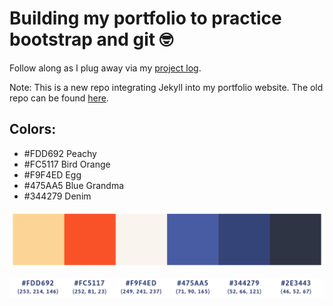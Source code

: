 # Building my portfolio to practice bootstrap and git  :nerd_face:

Follow along as I plug away via my [project log](project-log.txt).

Note: This is a new repo integrating Jekyll into my portfolio website. The old repo can be found [here](https://github.com/jgodfreyva/OLD-portfoliosite).

## Colors:
* #FDD692 Peachy
* #FC5117 Bird Orange
* #F9F4ED Egg
* #475AA5 Blue Grandma
* #344279 Denim

![Alt text](img/colors-02.png)

![Alt text](img/colors-03.png)

